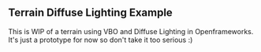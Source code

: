 Terrain Diffuse Lighting Example
---------------------------------------------------------------

This is WIP of a terrain using VBO and Diffuse Lighting in Openframeworks.
It's just a prototype for now so don't take it too serious :)
